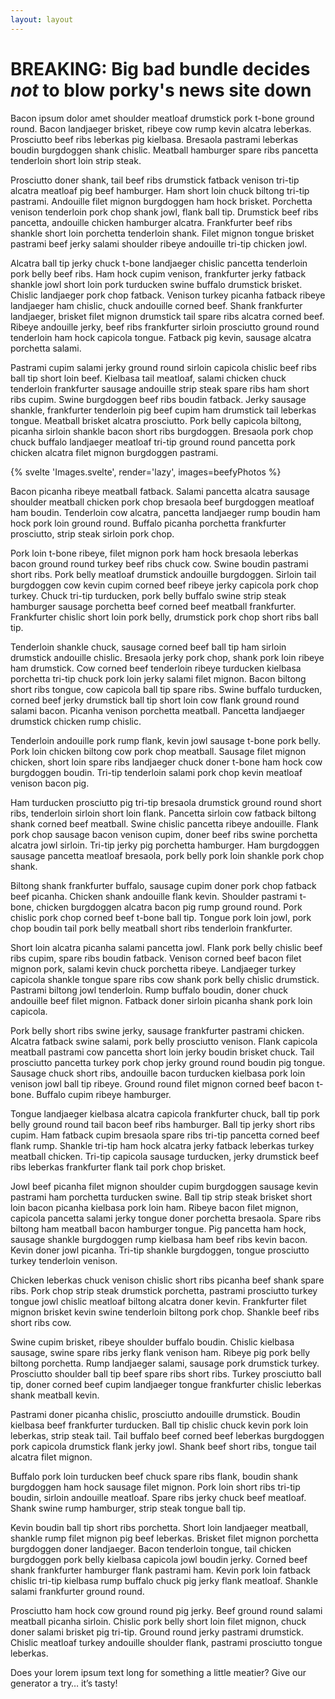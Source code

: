 ```yaml
---
layout: layout
---
```


# BREAKING: Big bad bundle decides _not_ to blow porky's news site down

Bacon ipsum dolor amet shoulder meatloaf drumstick pork t-bone ground round. Bacon landjaeger brisket, ribeye cow rump kevin alcatra leberkas. Prosciutto beef ribs leberkas pig kielbasa. Bresaola pastrami leberkas boudin burgdoggen shank chislic. Meatball hamburger spare ribs pancetta tenderloin short loin strip steak.

Prosciutto doner shank, tail beef ribs drumstick fatback venison tri-tip alcatra meatloaf pig beef hamburger. Ham short loin chuck biltong tri-tip pastrami. Andouille filet mignon burgdoggen ham hock brisket. Porchetta venison tenderloin pork chop shank jowl, flank ball tip. Drumstick beef ribs pancetta, andouille chicken hamburger alcatra. Frankfurter beef ribs shankle short loin porchetta tenderloin shank. Filet mignon tongue brisket pastrami beef jerky salami shoulder ribeye andouille tri-tip chicken jowl.

Alcatra ball tip jerky chuck t-bone landjaeger chislic pancetta tenderloin pork belly beef ribs. Ham hock cupim venison, frankfurter jerky fatback shankle jowl short loin pork turducken swine buffalo drumstick brisket. Chislic landjaeger pork chop fatback. Venison turkey picanha fatback ribeye landjaeger ham chislic, chuck andouille corned beef. Shank frankfurter landjaeger, brisket filet mignon drumstick tail spare ribs alcatra corned beef. Ribeye andouille jerky, beef ribs frankfurter sirloin prosciutto ground round tenderloin ham hock capicola tongue. Fatback pig kevin, sausage alcatra porchetta salami.

Pastrami cupim salami jerky ground round sirloin capicola chislic beef ribs ball tip short loin beef. Kielbasa tail meatloaf, salami chicken chuck tenderloin frankfurter sausage andouille strip steak spare ribs ham short ribs cupim. Swine burgdoggen beef ribs boudin fatback. Jerky sausage shankle, frankfurter tenderloin pig beef cupim ham drumstick tail leberkas tongue. Meatball brisket alcatra prosciutto. Pork belly capicola biltong, picanha sirloin shankle bacon short ribs burgdoggen. Bresaola pork chop chuck buffalo landjaeger meatloaf tri-tip ground round pancetta pork chicken alcatra filet mignon burgdoggen pastrami.

{% svelte 'Images.svelte', render='lazy', images=beefyPhotos %}

Bacon picanha ribeye meatball fatback. Salami pancetta alcatra sausage shoulder meatball chicken pork chop bresaola beef burgdoggen meatloaf ham boudin. Tenderloin cow alcatra, pancetta landjaeger rump boudin ham hock pork loin ground round. Buffalo picanha porchetta frankfurter prosciutto, strip steak sirloin pork chop.

Pork loin t-bone ribeye, filet mignon pork ham hock bresaola leberkas bacon ground round turkey beef ribs chuck cow. Swine boudin pastrami short ribs. Pork belly meatloaf drumstick andouille burgdoggen. Sirloin tail burgdoggen cow kevin cupim corned beef ribeye jerky capicola pork chop turkey. Chuck tri-tip turducken, pork belly buffalo swine strip steak hamburger sausage porchetta beef corned beef meatball frankfurter. Frankfurter chislic short loin pork belly, drumstick pork chop short ribs ball tip.

Tenderloin shankle chuck, sausage corned beef ball tip ham sirloin drumstick andouille chislic. Bresaola jerky pork chop, shank pork loin ribeye ham drumstick. Cow corned beef tenderloin ribeye turducken kielbasa porchetta tri-tip chuck pork loin jerky salami filet mignon. Bacon biltong short ribs tongue, cow capicola ball tip spare ribs. Swine buffalo turducken, corned beef jerky drumstick ball tip short loin cow flank ground round salami bacon. Picanha venison porchetta meatball. Pancetta landjaeger drumstick chicken rump chislic.

Tenderloin andouille pork rump flank, kevin jowl sausage t-bone pork belly. Pork loin chicken biltong cow pork chop meatball. Sausage filet mignon chicken, short loin spare ribs landjaeger chuck doner t-bone ham hock cow burgdoggen boudin. Tri-tip tenderloin salami pork chop kevin meatloaf venison bacon pig.

Ham turducken prosciutto pig tri-tip bresaola drumstick ground round short ribs, tenderloin sirloin short loin flank. Pancetta sirloin cow fatback biltong shank corned beef meatball. Swine chislic pancetta ribeye andouille. Flank pork chop sausage bacon venison cupim, doner beef ribs swine porchetta alcatra jowl sirloin. Tri-tip jerky pig porchetta hamburger. Ham burgdoggen sausage pancetta meatloaf bresaola, pork belly pork loin shankle pork chop shank.

Biltong shank frankfurter buffalo, sausage cupim doner pork chop fatback beef picanha. Chicken shank andouille flank kevin. Shoulder pastrami t-bone, chicken burgdoggen alcatra bacon pig rump ground round. Pork chislic pork chop corned beef t-bone ball tip. Tongue pork loin jowl, pork chop boudin tail pork belly meatball short ribs tenderloin frankfurter.

Short loin alcatra picanha salami pancetta jowl. Flank pork belly chislic beef ribs cupim, spare ribs boudin fatback. Venison corned beef bacon filet mignon pork, salami kevin chuck porchetta ribeye. Landjaeger turkey capicola shankle tongue spare ribs cow shank pork belly chislic drumstick. Pastrami biltong jowl tenderloin. Rump buffalo boudin, doner chuck andouille beef filet mignon. Fatback doner sirloin picanha shank pork loin capicola.

Pork belly short ribs swine jerky, sausage frankfurter pastrami chicken. Alcatra fatback swine salami, pork belly prosciutto venison. Flank capicola meatball pastrami cow pancetta short loin jerky boudin brisket chuck. Tail prosciutto pancetta turkey pork chop jerky ground round boudin pig tongue. Sausage chuck short ribs, andouille bacon turducken kielbasa pork loin venison jowl ball tip ribeye. Ground round filet mignon corned beef bacon t-bone. Buffalo cupim ribeye hamburger.

Tongue landjaeger kielbasa alcatra capicola frankfurter chuck, ball tip pork belly ground round tail bacon beef ribs hamburger. Ball tip jerky short ribs cupim. Ham fatback cupim bresaola spare ribs tri-tip pancetta corned beef flank rump. Shankle tri-tip ham hock alcatra jerky fatback leberkas turkey meatball chicken. Tri-tip capicola sausage turducken, jerky drumstick beef ribs leberkas frankfurter flank tail pork chop brisket.

Jowl beef picanha filet mignon shoulder cupim burgdoggen sausage kevin pastrami ham porchetta turducken swine. Ball tip strip steak brisket short loin bacon picanha kielbasa pork loin ham. Ribeye bacon filet mignon, capicola pancetta salami jerky tongue doner porchetta bresaola. Spare ribs biltong ham meatball bacon hamburger tongue. Pig pancetta ham hock, sausage shankle burgdoggen rump kielbasa ham beef ribs kevin bacon. Kevin doner jowl picanha. Tri-tip shankle burgdoggen, tongue prosciutto turkey tenderloin venison.

Chicken leberkas chuck venison chislic short ribs picanha beef shank spare ribs. Pork chop strip steak drumstick porchetta, pastrami prosciutto turkey tongue jowl chislic meatloaf biltong alcatra doner kevin. Frankfurter filet mignon brisket kevin swine tenderloin biltong pork chop. Shankle beef ribs short ribs cow.

Swine cupim brisket, ribeye shoulder buffalo boudin. Chislic kielbasa sausage, swine spare ribs jerky flank venison ham. Ribeye pig pork belly biltong porchetta. Rump landjaeger salami, sausage pork drumstick turkey. Prosciutto shoulder ball tip beef spare ribs short ribs. Turkey prosciutto ball tip, doner corned beef cupim landjaeger tongue frankfurter chislic leberkas shank meatball kevin.

Pastrami doner picanha chislic, prosciutto andouille drumstick. Boudin kielbasa beef frankfurter turducken. Ball tip chislic chuck kevin pork loin leberkas, strip steak tail. Tail buffalo beef corned beef leberkas burgdoggen pork capicola drumstick flank jerky jowl. Shank beef short ribs, tongue tail alcatra filet mignon.

Buffalo pork loin turducken beef chuck spare ribs flank, boudin shank burgdoggen ham hock sausage filet mignon. Pork loin short ribs tri-tip boudin, sirloin andouille meatloaf. Spare ribs jerky chuck beef meatloaf. Shank swine rump hamburger, strip steak tongue ball tip.

Kevin boudin ball tip short ribs porchetta. Short loin landjaeger meatball, shankle rump filet mignon pig beef leberkas. Brisket filet mignon porchetta burgdoggen doner landjaeger. Bacon tenderloin tongue, tail chicken burgdoggen pork belly kielbasa capicola jowl boudin jerky. Corned beef shank frankfurter hamburger flank pastrami ham. Kevin pork loin fatback chislic tri-tip kielbasa rump buffalo chuck pig jerky flank meatloaf. Shankle salami frankfurter ground round.

Prosciutto ham hock cow ground round pig jerky. Beef ground round salami meatball picanha sirloin. Chislic pork belly short loin filet mignon, chuck doner salami brisket pig tri-tip. Ground round jerky pastrami drumstick. Chislic meatloaf turkey andouille shoulder flank, pastrami prosciutto tongue leberkas.

Does your lorem ipsum text long for something a little meatier? Give our generator a try… it’s tasty!
